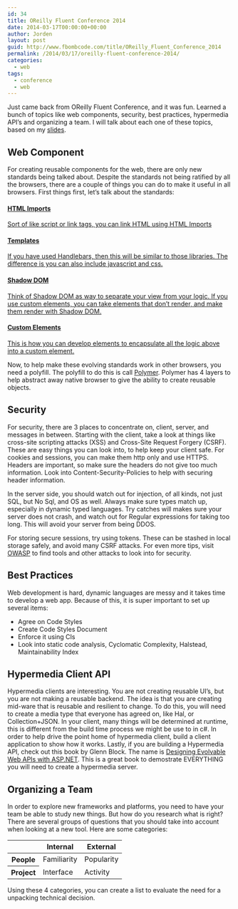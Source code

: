 ```yaml
---
id: 34
title: OReilly Fluent Conference 2014
date: 2014-03-17T00:00:00+00:00
author: Jorden
layout: post
guid: http://www.fbombcode.com/title/OReilly_Fluent_Conference_2014
permalink: /2014/03/17/oreilly-fluent-conference-2014/
categories:
  - web
tags:
  - conference
  - web
---
```

 <p> Just came back from OReilly Fluent Conference, and it was fun. Learned a bunch of topics like web components, security, best practices, hypermedia API&#8217;s and organizing a team. I will talk about each one of these topics, based on my <a href="/fluent2014">slides</a>. </p> <h2>Web Component</h2> <p> For creating reusable components for the web, there are only new standards being talked about. Despite the standards not being ratified by all the browsers, there are a couple of things you can do to make it useful in all browsers. First things first, let&#8217;s talk about the standards: </p> <div class="list-group"> <a href="#" class="list-group-item"> <h4 class="list-group-item-heading">HTML Imports</h4> <p class="list-group-item-text">Sort of like script or link tags, you can link HTML using HTML Imports</p> </a> <a href="#" class="list-group-item"> <h4 class="list-group-item-heading">Templates</h4> <p class="list-group-item-text">If you have used Handlebars, then this will be similar to those libraries. The difference is you can also include javascript and css.</p> </a> <a href="#" class="list-group-item"> <h4 class="list-group-item-heading">Shadow DOM</h4> <p class="list-group-item-text">Think of Shadow DOM as way to separate your view from your logic. If you use custom elements, you can take elements that don&#8217;t render, and make them render with Shadow DOM.</p> </a> <a href="#" class="list-group-item"> <h4 class="list-group-item-heading">Custom Elements</h4> <p class="list-group-item-text">This is how you can develop elements to encapsulate all the logic above into a custom element.</p> </a> </div> <p> Now, to help make these evolving standards work in other browsers, you need a polyfill. The polyfill to do this is call <a href="http://www.polymer-project.org/">Polymer</a>. Polymer has 4 layers to help abstract away native browser to give the ability to create reusable objects. </p> <h2>Security</h2> <p> For security, there are 3 places to concentrate on, client, server, and messages in between. Starting with the client, take a look at things like cross-site scripting attacks (XSS) and Cross-Site Request Forgery (CSRF). These are easy things you can look into, to help keep your client safe. For cookies and sessions, you can make them http only and use HTTPS. Headers are important, so make sure the headers do not give too much information. Look into Content-Security-Policies to help with securing header information. </p> <p> In the server side, you should watch out for injection, of all kinds, not just SQL, but No Sql, and OS as well. Always make sure types match up, especially in dynamic typed languages. Try catches will makes sure your server does not crash, and watch out for Regular expressions for taking too long. This will avoid your server from being DDOS. </p> <p> For storing secure sessions, try using tokens. These can be stashed in local storage safely, and avoid many CSRF attacks. For even more tips, visit <a href="http://www.OWASP.org">OWASP</a> to find tools and other attacks to look into for security. </p> <h2>Best Practices</h2> <p> Web development is hard, dynamic languages are messy and it takes time to develop a web app. Because of this, it is super important to set up several items: </p> <ul class="list-group"> <li class="list-group-item">Agree on Code Styles</li> <li class="list-group-item">Create Code Styles Document</li> <li class="list-group-item">Enforce it using CIs</li> <li class="list-group-item">Look into static code analysis, Cyclomatic Complexity, Halstead, Maintainability Index</li> </ul> <h2>Hypermedia Client API</h2> <p> Hypermedia clients are interesting. You are not creating reusable UI&#8217;s, but you are not making a reusable backend. The idea is that you are creating mid-ware that is reusable and resilient to change. To do this, you will need to create a media type that everyone has agreed on, like Hal, or Collection+JSON. In your client, many things will be determined at runtime, this is different from the build time process we might be use to in c#. In order to help drive the point home of hypermedia client, build a client application to show how it works. Lastly, if you are building a Hypermedia API, check out this book by Glenn Block. The name is <a href="http://shop.oreilly.com/product/0636920026617.do?intcmp=il-npa-books-video-product_chimera">Designing Evolvable Web APIs with ASP.NET</a>. This is a great book to demostrate EVERYTHING you will need to create a hypermedia server. </p> <h2>Organizing a Team</h2> <p> In order to explore new frameworks and platforms, you need to have your team be able to study new things. But how do you research what is right? There are several groups of questions that you should take into account when looking at a new tool. Here are some categories: </p> <table class="table table-bordered"> <thead> <th></th> <th>Internal</th> <th>External</th> </thead> <body> <tr> <th>People</th> <td>Familiarity</td> <td>Popularity</td> </tr> <tr> <th>Project</th> <td>Interface</td> <td>Activity</td> </tr> </body> </table> <p> Using these 4 categories, you can create a list to evaluate the need for a unpacking technical decision. </p>